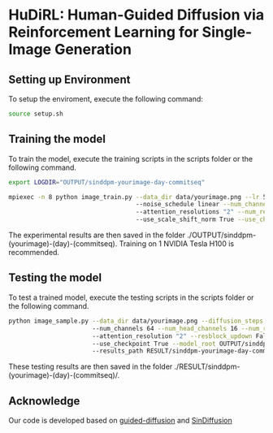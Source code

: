 # HuDiRL: Human-Guided Diffusion via Reinforcement Learning for Single-Image Generation


## Setting up Environment
To setup the enviroment, execute the following command:
```bash
source setup.sh
```

## Training the model
To train the model, execute the training scripts in the scripts folder or the following command. 
```bash
export LOGDIR="OUTPUT/sinddpm-yourimage-day-commitseq"

mpiexec -n 8 python image_train.py --data_dir data/yourimage.png --lr 5e-4 --diffusion_steps 1000 --image_size 256
                                   --noise_schedule linear --num_channels 64 --num_head_channels 16 --channel_mult "1,2,4" 
                                   --attention_resolutions "2" --num_res_blocks 1 --resblock_updown False --use_fp16 True 
                                   --use_scale_shift_norm True --use_checkpoint True --batch_size 16
```
The experimental results are then saved in the folder ./OUTPUT/sinddpm-(yourimage)-(day)-(commitseq).
Training on 1 NVIDIA Tesla H100 is recommended. 

## Testing the model
To test a trained model, execute the testing scripts in the scripts folder or the following command. 
```bash
python image_sample.py --data_dir data/yourimage.png --diffusion_steps 1000 --image_size 256 --noise_schedule linear
                       --num_channels 64 --num_head_channels 16 --num_res_blocks 1 --channel_mult "1,2,4"
                       --attention_resolution "2" --resblock_updown False --use_fp16 True --use_scale_shift_norm True 
                       --use_checkpoint True --model_root OUTPUT/sinddpm-yourimage-day-commitseq 
                       --results_path RESULT/sinddpm-yourimage-day-commitseq/
```
These testing results are then saved in the folder ./RESULT/sinddpm-(yourimage)-(day)-(commitseq)/.

## Acknowledge
Our code is developed based on [guided-diffusion](https://github.com/openai/guided-diffusion) and [SinDiffusion](https://github.com/WeilunWang/SinDiffusion)
